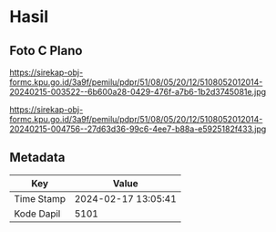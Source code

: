 # Hasil

## Foto C Plano

https://sirekap-obj-formc.kpu.go.id/3a9f/pemilu/pdpr/51/08/05/20/12/5108052012014-20240215-003522--6b600a28-0429-476f-a7b6-1b2d3745081e.jpg

https://sirekap-obj-formc.kpu.go.id/3a9f/pemilu/pdpr/51/08/05/20/12/5108052012014-20240215-004756--27d63d36-99c6-4ee7-b88a-e5925182f433.jpg


## Metadata

| Key        | Value               |
| ---------- | ------------------- |
| Time Stamp | 2024-02-17 13:05:41 |
| Kode Dapil | 5101                |



